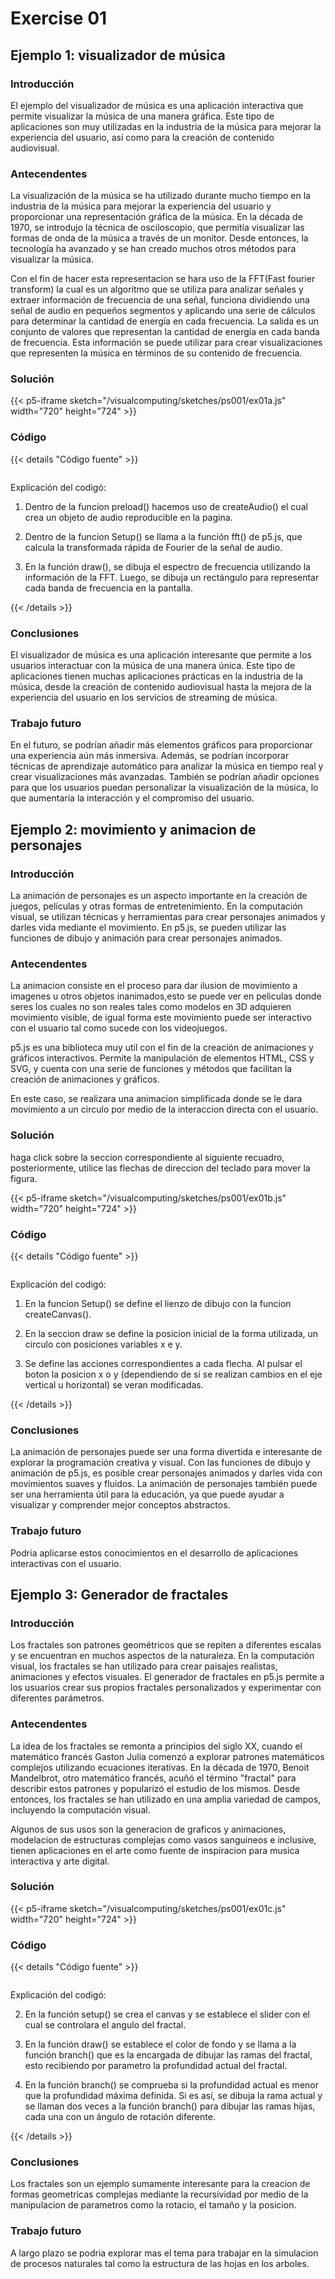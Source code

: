 # Exercise 01

## Ejemplo 1: visualizador de música

### Introducción

El ejemplo del visualizador de música es una aplicación interactiva que permite visualizar la música de una manera gráfica. Este tipo de aplicaciones son muy utilizadas en la industria de la música para mejorar la experiencia del usuario, así como para la creación de contenido audiovisual.

### Antecendentes

La visualización de la música se ha utilizado durante mucho tiempo en la industria de la música para mejorar la experiencia del usuario y proporcionar una representación gráfica de la música. En la década de 1970, se introdujo la técnica de osciloscopio, que permitía visualizar las formas de onda de la música a través de un monitor. Desde entonces, la tecnología ha avanzado y se han creado muchos otros métodos para visualizar la música.

Con el fin de hacer esta representacion se hara uso de la FFT(Fast fourier transform) la cual es un algoritmo que se utiliza para analizar señales y extraer información de frecuencia de una señal, funciona dividiendo una señal de audio en pequeños segmentos y aplicando una serie de cálculos para determinar la cantidad de energía en cada frecuencia. La salida es un conjunto de valores que representan la cantidad de energía en cada banda de frecuencia. Esta información se puede utilizar para crear visualizaciones que representen la música en términos de su contenido de frecuencia.

### Solución

{{< p5-iframe sketch="/visualcomputing/sketches/ps001/ex01a.js" width="720" height="724" >}}

### Código

{{< details "Código fuente" >}}

<pre data-src="/visualcomputing/sketches/ps001/ex01a.js" class="line-numbers"></pre>

Explicación del codigó:

1. Dentro de la funcion preload() hacemos uso de createAudio() el cual crea un objeto de audio reproducible en la pagina.

2. Dentro de la funcion Setup() se llama a la función fft() de p5.js, que calcula la transformada rápida de Fourier de la señal de audio.

3. En la función draw(), se dibuja el espectro de frecuencia utilizando la información de la FFT. Luego, se dibuja un rectángulo para representar cada banda de frecuencia en la pantalla.

{{< /details >}}

### Conclusiones

El visualizador de música es una aplicación interesante que permite a los usuarios interactuar con la música de una manera única. Este tipo de aplicaciones tienen muchas aplicaciones prácticas en la industria de la música, desde la creación de contenido audiovisual hasta la mejora de la experiencia del usuario en los servicios de streaming de música.

### Trabajo futuro

En el futuro, se podrían añadir más elementos gráficos para proporcionar una experiencia aún más inmersiva. Además, se podrían incorporar técnicas de aprendizaje automático para analizar la música en tiempo real y crear visualizaciones más avanzadas. También se podrían añadir opciones para que los usuarios puedan personalizar la visualización de la música, lo que aumentaría la interacción y el compromiso del usuario.

## Ejemplo 2: movimiento y animacion de personajes

### Introducción

La animación de personajes es un aspecto importante en la creación de juegos, películas y otras formas de entretenimiento. En la computación visual, se utilizan técnicas y herramientas para crear personajes animados y darles vida mediante el movimiento. En p5.js, se pueden utilizar las funciones de dibujo y animación para crear personajes animados.

### Antecendentes

La animacion consiste en el proceso para dar ilusion de movimiento a imagenes u otros objetos inanimados,esto se puede ver en peliculas donde seres los cuales no son reales tales como modelos en 3D adquieren movimiento visible, de igual forma este movimiento puede ser interactivo con el usuario tal como sucede con los videojuegos.

p5.js es una biblioteca muy util con el fin de la creación de animaciones y gráficos interactivos. Permite la manipulación de elementos HTML, CSS y SVG, y cuenta con una serie de funciones y métodos que facilitan la creación de animaciones y gráficos.

En este caso, se realizara una animacion simplificada donde se le dara movimiento a un circulo por medio de la interaccion directa con el usuario.

### Solución

haga click sobre la seccion correspondiente al siguiente recuadro, posteriormente, utilice las flechas de direccion del teclado para mover la figura.

{{< p5-iframe sketch="/visualcomputing/sketches/ps001/ex01b.js" width="720" height="724" >}}

### Código

{{< details "Código fuente" >}}

<pre data-src="/visualcomputing/sketches/ps001/ex01b.js" class="line-numbers"></pre>

Explicación del codigó:

1. En la funcion Setup() se define el lienzo de dibujo con la funcion createCanvas().

2. En la seccion draw se define la posicion inicial de la forma utilizada, un circulo con posiciones variables x e y.

3. Se define las acciones correspondientes a cada flecha. Al pulsar el boton la posicion x o y (dependiendo de si se realizan cambios en el eje vertical u horizontal) se veran modificadas.

{{< /details >}}

### Conclusiones

La animación de personajes puede ser una forma divertida e interesante de explorar la programación creativa y visual. Con las funciones de dibujo y animación de p5.js, es posible crear personajes animados y darles vida con movimientos suaves y fluidos. La animación de personajes también puede ser una herramienta útil para la educación, ya que puede ayudar a visualizar y comprender mejor conceptos abstractos.

### Trabajo futuro

Podria aplicarse estos conocimientos en el desarrollo de aplicaciones interactivas con el usuario.

## Ejemplo 3: Generador de fractales

### Introducción

Los fractales son patrones geométricos que se repiten a diferentes escalas y se encuentran en muchos aspectos de la naturaleza. En la computación visual, los fractales se han utilizado para crear paisajes realistas, animaciones y efectos visuales. El generador de fractales en p5.js permite a los usuarios crear sus propios fractales personalizados y experimentar con diferentes parámetros.

### Antecendentes

La idea de los fractales se remonta a principios del siglo XX, cuando el matemático francés Gaston Julia comenzó a explorar patrones matemáticos complejos utilizando ecuaciones iterativas. En la década de 1970, Benoit Mandelbrot, otro matemático francés, acuñó el término "fractal" para describir estos patrones y popularizó el estudio de los mismos. Desde entonces, los fractales se han utilizado en una amplia variedad de campos, incluyendo la computación visual.

Algunos de sus usos son la generacion de graficos y animaciones, modelacion de estructuras complejas como vasos sanguineos e inclusive, tienen aplicaciones en el arte como fuente de inspiracion para musica interactiva y arte digital.

### Solución

{{< p5-iframe sketch="/visualcomputing/sketches/ps001/ex01c.js" width="720" height="724" >}}

### Código

{{< details "Código fuente" >}}

<pre data-src="/visualcomputing/sketches/ps001/ex01c.js" class="line-numbers"></pre>

Explicación del codigó:

2. En la función setup() se crea el canvas y se establece el slider con el cual se controlara el angulo del fractal.

3. En la función draw() se establece el color de fondo y se llama a la función branch() que es la encargada de dibujar las ramas del fractal, esto recibiendo por parametro la profundidad actual del fractal.

4. En la función branch() se comprueba si la profundidad actual es menor que la profundidad máxima definida. Si es así, se dibuja la rama actual y se llaman dos veces a la función branch() para dibujar las ramas hijas, cada una con un ángulo de rotación diferente.

{{< /details >}}

### Conclusiones

Los fractales son un ejemplo sumamente interesante para la creacion de formas geometricas complejas mediante la recursividad por medio de la manipulacion de parametros como la rotacio, el tamaño y la posicion.

### Trabajo futuro

A largo plazo se podria explorar mas el tema para trabajar en la simulacion de procesos naturales tal como
la estructura de las hojas en los arboles.
